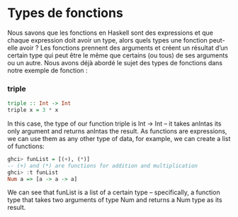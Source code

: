 # Types de fonctions
Nous savons que les fonctions en Haskell sont des expressions et que chaque expression doit avoir un type, alors quels types une fonction peut-elle avoir ? Les fonctions prennent des arguments et créent un résultat d’un certain type qui peut être le même que certains (ou tous) de ses arguments ou un autre. Nous avons déjà abordé le sujet des types de fonctions dans notre exemple de fonction :
### triple

```haskell
triple :: Int -> Int
triple x = 3 * x
```
In this case, the type of our function triple is Int -> Int – it takes anIntas its only argument and returns anIntas the result. As functions are expressions, we can use them as any other type of data, for example, we can create a list of functions:

```haskell
ghci> funList = [(+), (*)]
-- (+) and (*) are functions for addition and multiplication
ghci> :t funList
Num a => [a -> a -> a]
```
We can see that funList is a list of a certain type – specifically, a function type that takes two arguments of type Num and returns a Num type as its result.
